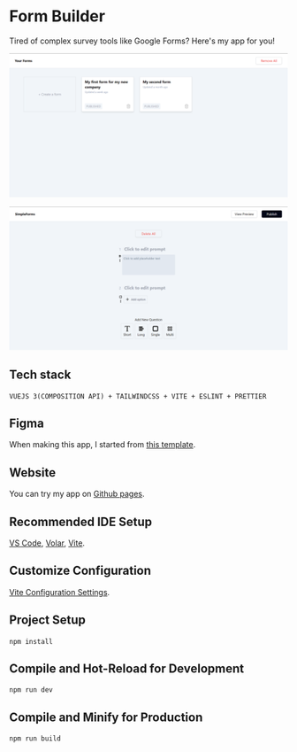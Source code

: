 # Form Builder

Tired of complex survey tools like Google Forms? Here's my app for you!

![alt text](image.png)

![form constructor](image-1.png)

## Tech stack

```
VUEJS 3(COMPOSITION API) + TAILWINDCSS + VITE + ESLINT + PRETTIER
```

## Figma

When making this app, I started from [this template](https://www.figma.com/community/file/847634156194273771/simpleform?searchSessionId=lsari9wg-yurmz56rq4p).

## Website

You can try my app on [Github pages](https://yoursaniki.github.io/Form-Builder-App/#/).

## Recommended IDE Setup

[VS Code](https://code.visualstudio.com/), [Volar](https://marketplace.visualstudio.com/items?itemName=Vue.volar), [Vite](https://vitejs.dev/).

## Customize Configuration

[Vite Configuration Settings](https://vitejs.dev/config/).

## Project Setup

```shell copy
npm install
```

## Compile and Hot-Reload for Development

```shell copy
npm run dev
```

## Compile and Minify for Production

```shell copy
npm run build
```
